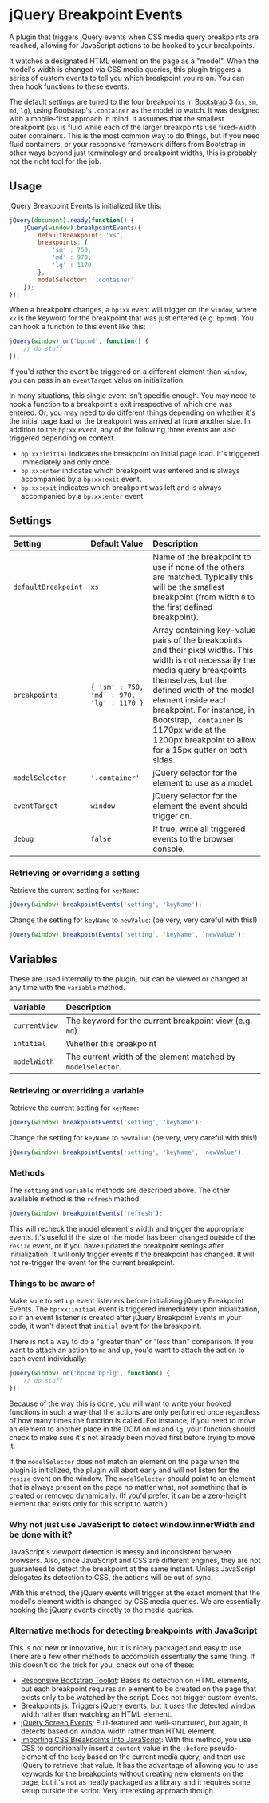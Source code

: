 # jQuery Breakpoint Events #

A plugin that triggers jQuery events when CSS media query breakpoints are reached, allowing for JavaScript actions to be hooked to your breakpoints.

It watches a designated HTML element on the page as a "model". When the model's width is changed via CSS media queries, this plugin triggers a series of custom events to tell you which breakpoint you're on. You can then hook functions to these events.

The default settings are tuned to the four breakpoints in [Bootstrap 3](http://getbootstrap.com/) (`xs`, `sm`, `md`, `lg`), using Bootstrap's `.container` as the model to watch. It was designed with a mobile-first approach in mind. It assumes that the smallest breakpoint (`xs`) is fluid while each of the larger breakpoints use fixed-width outer containers. This is the most common way to do things, but if you need fluid containers, or your responsive framework differs from Bootstrap in other ways beyond just terminology and breakpoint widths, this is probably not the right tool for the job.

## Usage ##

jQuery Breakpoint Events is initialized like this:

```javascript
jQuery(document).ready(function() {
	jQuery(window).breakpointEvents({
		defaultBreakpoint: 'xs',
		breakpoints: {
			'sm' : 750,
			'md' : 970,
			'lg' : 1170
		},
		modelSelector: '.container'
	});
});
```

When a breakpoint changes, a `bp:xx` event will trigger on the `window`, where `xx` is the keyword for the breakpoint that was just entered (e.g. `bp:md`). You can hook a function to this event like this:

```javascript
jQuery(window).on('bp:md', function() {
	// do stuff
});
```

If you'd rather the event be triggered on a different element than `window`, you can pass in an `eventTarget` value on initialization.

In many situations, this single event isn't specific enough. You may need to hook a function to a breakpoint's exit irrespective of which one was entered. Or, you may need to do different things depending on whether it's the initial page load or the breakpoint was arrived at from another size. In addition to the `bp:xx` event, any of the following three events are also triggered depending on context.

  * `bp:xx:initial` indicates the breakpoint on initial page load. It's triggered immediately and only once.
  * `bp:xx:enter` indicates which breakpoint was entered and is always accompanied by a `bp:xx:exit` event.
  * `bp:xx:exit` indicates which breakpoint was left and is always accompanied by a `bp:xx:enter` event.


## Settings ##

| Setting             | Default Value    | Description
|:--------------------|:-----------|:------------
| `defaultBreakpoint` | `xs`       | Name of the breakpoint to use if none of the others are matched. Typically this will be the smallest breakpoint (from width `0` to the first defined breakpoint).
| `breakpoints`       | `{ 'sm' : 750, 'md' : 970, 'lg' : 1170 }` | Array containing key-value pairs of the breakpoints and their pixel widths. This width is not necessarily the media query breakpoints themselves, but the defined width of the model element inside each breakpoint. For instance, in Bootstrap, `.container` is 1170px wide at the 1200px breakpoint to allow for a 15px gutter on both sides.
| `modelSelector`     | `'.container'` | jQuery selector for the element to use as a model.
| `eventTarget`       | `window`   | jQuery selector for the element the event should trigger on.
| `debug`             | `false`      | If true, write all triggered events to the browser console.


### Retrieving or overriding a setting ###

Retrieve the current setting for `keyName`:

```javascript
jQuery(window).breakpointEvents('setting', 'keyName');
```

Change the setting for `keyName` to `newValue`: (be very, very careful with this!)

```javascript
jQuery(window).breakpointEvents('setting', 'keyName', `newValue`);
```

## Variables ##

These are used internally to the plugin, but can be viewed or changed at any time with the `variable` method.

| Variable            | Description
|:--------------------|:------------
| `currentView`       | The keyword for the current breakpoint view (e.g. `md`).
| `intitial`          | Whether this breakpoint 
| `modelWidth`        | The current width of the element matched by `modelSelector`.

### Retrieving or overriding a variable ###

Retrieve the current setting for `keyName`:

```javascript
jQuery(window).breakpointEvents('setting', 'keyName');
```

Change the setting for `keyName` to `newValue`: (be very, very careful with this!)

```javascript
jQuery(window).breakpointEvents('setting', 'keyName', 'newValue');
```

### Methods ###

The `setting` and `variable` methods are described above. The other available method is the `refresh` method:

```javascript
jQuery(window).breakpointEvents('refresh');
```

This will recheck the model element's width and trigger the appropriate events. It's useful if the size of the model has been changed outside of the `resize` event, or if you have updated the breakpoint settings after initialization. It will only trigger events if the breakpoint has changed. It will not re-trigger the event for the current breakpoint.

### Things to be aware of ###

Make sure to set up event listeners before initializing jQuery Breakpoint Events. The `bp:xx:initial` event is triggered immediately upon initialization, so if an event listener is created after jQuery Breakpoint Events in your code, it won't detect that `initial` event for the breakpoint.

There is not a way to do a "greater than" or "less than" comparison. If you want to attach an action to `md` and up, you'd want to attach the action to each event individually:

```javascript
jQuery(window).on('bp:md bp:lg', function() { 
    // do stuff 
});
```

Because of the way this is done, you will want to write your hooked functions in such a way that the actions are only performed once regardless of how many times the function is called. For instance, if you need to move an element to another place in the DOM on `md` and `lg`, your function should check to make sure it's not already been moved first before trying to move it.

If the `modelSelector` does not match an element on the page when the plugin is initialized, the plugin will abort early and will not listen for the `resize` event on the window. The `modelSelector` should point to an element that is always present on the page no matter what, not something that is created or removed dynamically. (If you'd prefer, it can be a zero-height element that exists only for this script to watch.)

### Why not just use JavaScript to detect window.innerWidth and be done with it? ###

JavaScript's viewport detection is messy and inconsistent between browsers. Also, since JavaScript and CSS are different engines, they are not guaranteed to detect the breakpoint at the same instant. Unless JavaScript delegates its detection to CSS, the actions will be out of sync. 

With this method, the jQuery events will trigger at the exact moment that the model's element width is changed by CSS media queries. We are essentially hooking the jQuery events directly to the media queries.


### Alternative methods for detecting breakpoints with JavaScript ###

This is not new or innovative, but it is nicely packaged and easy to use. There are a few other methods to accomplish essentially the same thing. If this doesn't do the trick for you, check out one of these:

 * [Responsive Bootstrap Toolkit](https://github.com/maciej-gurban/responsive-bootstrap-toolkit): Bases its detection on HTML elements, but each breakpoint requires an element to be created on the page that exists only to be watched by the script. Does not trigger custom events.
 * [Breakpoints.js](https://github.com/xoxco/breakpoints): Triggers jQuery events, but it uses the detected window width rather than watching an HTML element.
 * [jQuery Screen Events](https://github.com/lunsdorf/jquery-screen-events): Full-featured and well-structured, but again, it detects based on window width rather than HTML element.
 * [Importing CSS Breakpoints Into JavaScript](https://www.lullabot.com/articles/importing-css-breakpoints-into-javascript): With this method, you use CSS to conditionally insert a `content` value in the `:before` pseudo-element of the `body` based on the current media query, and then use jQuery to retrieve that value. It has the advantage of allowing you to use keywords for the breakpoints without creating new elements on the page, but it's not as neatly packaged as a library and it requires some setup outside the script. Very interesting approach though.